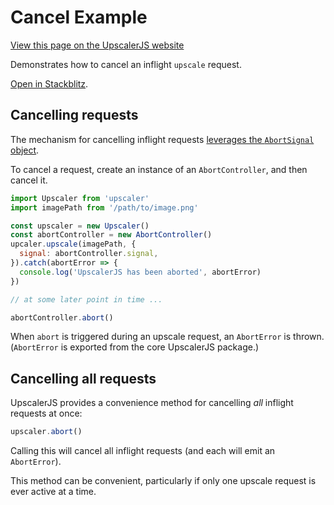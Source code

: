 # Cancel Example

<a class="docs-link" href="https://upscalerjs.com/documentation/guides/browser/usage/cancel">View this page on the UpscalerJS website</a>

Demonstrates how to cancel an inflight `upscale` request.

<a href="https://stackblitz.com/github/thekevinscott/upscalerjs/tree/main/examples/cancel?file=index.js&title=UpscalerJS: Cancel Example">Open in Stackblitz</a>.

## Cancelling requests

The mechanism for cancelling inflight requests [leverages the `AbortSignal` object](https://developer.mozilla.org/en-US/docs/Web/API/AbortSignal).

To cancel a request, create an instance of an `AbortController`, and then cancel it.

```javascript
import Upscaler from 'upscaler'
import imagePath from '/path/to/image.png'

const upscaler = new Upscaler()
const abortController = new AbortController()
upcaler.upscale(imagePath, {
  signal: abortController.signal,
}).catch(abortError => {
  console.log('UpscalerJS has been aborted', abortError)
})

// at some later point in time ...

abortController.abort()
```

When `abort` is triggered during an upscale request, an `AbortError` is thrown. (`AbortError` is exported from the core UpscalerJS package.)

## Cancelling all requests

UpscalerJS provides a convenience method for cancelling _all_ inflight requests at once:

```javascript
upscaler.abort()
```

Calling this will cancel all inflight requests (and each will emit an `AbortError`).

This method can be convenient, particularly if only one upscale request is ever active at a time.
